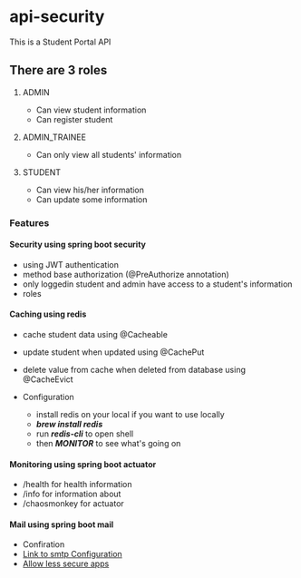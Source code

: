 # api-security
This is a Student Portal API

## There are 3 roles
1. ADMIN
   * Can view student information
   * Can register student

2. ADMIN_TRAINEE
   * Can only view all students' information 
3. STUDENT
   * Can view his/her information
   * Can update some information
### Features
#### Security using spring boot security
* using JWT authentication
* method base authorization (@PreAuthorize annotation)
* only loggedin student and admin have access to a student's information
* roles
#### Caching using redis
* cache student data using @Cacheable
* update student when updated using @CachePut
* delete value from cache when deleted from database using @CacheEvict
    
* Configuration
  * install redis on your local if you want to use locally
  * ***brew install redis***
  * run ***redis-cli*** to open shell
  * then ***MONITOR*** to see what's going on
#### Monitoring using spring boot actuator
  * /health for health information
  * /info for information about
  * /chaosmonkey for actuator
#### Mail using spring boot mail
  * Confiration
  * [Link to smtp Configuration](https://www.jotform.com/help/392-how-to-use-your-gmail-account-as-your-email-sender-via-smtp/)
  * [Allow less secure apps](https://www.google.com/settings/security/lesssecureapps)